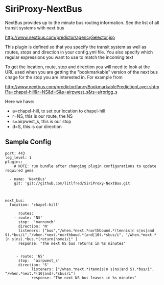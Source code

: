 SiriProxy-NextBus
=================

NextBus provides up to the minute bus routing information.  See the list of all transit systems with next bus

 http://www.nextbus.com/predictor/agencySelector.jsp

This plugin is defined so that you specify the transit system as well as routes, stops and direction in your config.yml file.  You also specify which regular expressions you want to use to match the incoming text

To get the location, route, stop and direction you will need to look at the URL used when you are getting the "bookmarkable" version of the next bus chage for the stop you are interested in.  For example from

 http://www.nextbus.com/predictor/fancyBookmarkablePredictionLayer.shtml?a=chapel-hill&r=NS&d=S&s=airpwest_s&ts=airprigg_s

Here we have:

*    a=chapel-hill, to set our location to chapel-hill
*    r=NS, this is our route, the NS
*    s=airpwest_s, this is our stop
*    d=S, this is our direction


Sample Config
-------------

    port: 443
    log_level: 1
    plugins:
        # NOTE: run bundle after changing plugin configurations to update required gems
        
      - name: 'NextBus'
        git: 'git://github.com/litlfred/SiriProxy-NextBus.git

              
              
    next_bus:  
      location: 'chapel-hill' 
      
          routes:
        - route: 'NS'
          stop:  'mannunch'
          direction: 'N'
          listeners: ["bus","/when.*next.*northbound.*(tennis|n s|ns|and S).*bus/i","/when.*next.*northboud.*(and|10).*sbus/i", "/when.*next.*(n s|ns).*bus.*(return|home)/i" ]
          response: "The next NS bus returns in %s minutes"
          
          
         - route: 'NS'
          stop:  'airpwest_s'
          direction: 'S'
                listeners: ["/when.*next.*(tennis|n s|ns|and S).*bus/i",  "/when.*next.*(10|and).*sbus/i"]
                response: "The next NS bus leaves in %s minutes"
